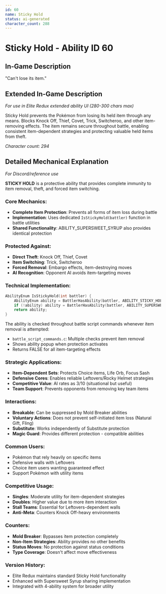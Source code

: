 ```yaml
---
id: 60
name: Sticky Hold
status: ai-generated
character_count: 288
---
```


# Sticky Hold - Ability ID 60

## In-Game Description
"Can't lose its item."

## Extended In-Game Description
*For use in Elite Redux extended ability UI (280-300 chars max)*

Sticky Hold prevents the Pokémon from losing its held item through any means. Blocks Knock Off, Thief, Covet, Trick, Switcheroo, and other item-removing effects. The item remains secure throughout battle, enabling consistent item-dependent strategies and protecting valuable held items from theft.

*Character count: 294*

## Detailed Mechanical Explanation
*For Discord/reference use*

**STICKY HOLD** is a protective ability that provides complete immunity to item removal, theft, and forced item switching.

### Core Mechanics:
- **Complete Item Protection**: Prevents all forms of item loss during battle
- **Implementation**: Uses dedicated `IsStickyHold(battler)` function in battle utilities
- **Shared Functionality**: ABILITY_SUPERSWEET_SYRUP also provides identical protection

### Protected Against:
- **Direct Theft**: Knock Off, Thief, Covet
- **Item Switching**: Trick, Switcheroo  
- **Forced Removal**: Embargo effects, item-destroying moves
- **AI Recognition**: Opponent AI avoids item-targeting moves

### Technical Implementation:
```c
AbilityEnum IsStickyHold(int battler) {
    AbilityEnum ability = BattlerHasAbility(battler, ABILITY_STICKY_HOLD, TRUE);
    if (!ability) ability = BattlerHasAbility(battler, ABILITY_SUPERSWEET_SYRUP, TRUE);
    return ability;
}
```

The ability is checked throughout battle script commands whenever item removal is attempted:
- `battle_script_commands.c`: Multiple checks prevent item removal
- Shows ability popup when protection activates
- Returns FALSE for all item-targeting effects

### Strategic Applications:
- **Item-Dependent Sets**: Protects Choice items, Life Orb, Focus Sash
- **Defensive Cores**: Enables reliable Leftovers/Rocky Helmet strategies
- **Competitive Value**: AI rates as 3/10 (situational but useful)
- **Team Support**: Prevents opponents from removing key team items

### Interactions:
- **Breakable**: Can be suppressed by Mold Breaker abilities
- **Voluntary Actions**: Does not prevent self-initiated item loss (Natural Gift, Fling)
- **Substitute**: Works independently of Substitute protection
- **Magic Guard**: Provides different protection - compatible abilities

### Common Users:
- Pokémon that rely heavily on specific items
- Defensive walls with Leftovers
- Choice item users wanting guaranteed effect
- Support Pokémon with utility items

### Competitive Usage:
- **Singles**: Moderate utility for item-dependent strategies
- **Doubles**: Higher value due to more item interaction
- **Stall Teams**: Essential for Leftovers-dependent walls
- **Anti-Meta**: Counters Knock Off-heavy environments

### Counters:
- **Mold Breaker**: Bypasses item protection completely
- **Non-Item Strategies**: Ability provides no other benefits
- **Status Moves**: No protection against status conditions
- **Type Coverage**: Doesn't affect move effectiveness

### Version History:
- Elite Redux maintains standard Sticky Hold functionality
- Enhanced with Supersweet Syrup sharing implementation
- Integrated with 4-ability system for broader utility